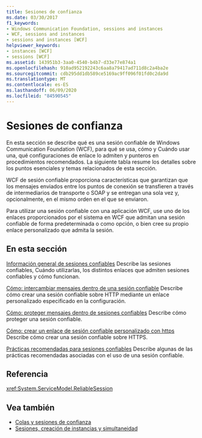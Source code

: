 ```yaml
---
title: Sesiones de confianza
ms.date: 03/30/2017
f1_keywords:
- Windows Communication Foundation, sessions and instances
- WCF, sessions and instances
- sessions and instances [WCF]
helpviewer_keywords:
- instances [WCF]
- sessions [WCF]
ms.assetid: 143951b3-3aa0-4540-b4b7-d33e77e874a1
ms.openlocfilehash: 910ad952192243c6aa8a79417ad711d8c2a4ba2e
ms.sourcegitcommit: cdb295dd1db589ce5169ac9ff096f01fd0c2da9d
ms.translationtype: MT
ms.contentlocale: es-ES
ms.lasthandoff: 06/09/2020
ms.locfileid: "84590545"
---
```

# <a name="reliable-sessions"></a>Sesiones de confianza

En esta sección se describe qué es una sesión confiable de Windows Communication Foundation (WCF), para qué se usa, cómo y Cuándo usar una, qué configuraciones de enlace lo admiten y punteros en procedimientos recomendados. La siguiente tabla resume los detalles sobre los puntos esenciales y temas relacionados de esta sección.

WCF de sesión confiable proporciona características que garantizan que los mensajes enviados entre los puntos de conexión se transfieren a través de intermediarios de transporte o SOAP y se entregan una sola vez y, opcionalmente, en el mismo orden en el que se enviaron.

Para utilizar una sesión confiable con una aplicación WCF, use uno de los enlaces proporcionados por el sistema en WCF que admitan una sesión confiable de forma predeterminada o como opción, o bien cree su propio enlace personalizado que admita la sesión.

## <a name="in-this-section"></a>En esta sección

[Información general de sesiones confiables](reliable-sessions-overview.md) Describe las sesiones confiables, Cuándo utilizarlas, los distintos enlaces que admiten sesiones confiables y cómo funcionan.

[Cómo: intercambiar mensajes dentro de una sesión confiable](how-to-exchange-messages-within-a-reliable-session.md) Describe cómo crear una sesión confiable sobre HTTP mediante un enlace personalizado especificado en la configuración.

[Cómo: proteger mensajes dentro de sesiones confiables](how-to-secure-messages-within-reliable-sessions.md) Describe cómo proteger una sesión confiable.

[Cómo: crear un enlace de sesión confiable personalizado con https](how-to-create-a-custom-reliable-session-binding-with-https.md) Describe cómo crear una sesión confiable sobre HTTPS.

[Prácticas recomendadas para sesiones confiables](best-practices-for-reliable-sessions.md) Describe algunas de las prácticas recomendadas asociadas con el uso de una sesión confiable.

## <a name="reference"></a>Referencia

<xref:System.ServiceModel.ReliableSession>

## <a name="see-also"></a>Vea también

- [Colas y sesiones de confianza](queues-and-reliable-sessions.md)
- [Sesiones, creación de instancias y simultaneidad](sessions-instancing-and-concurrency.md)
